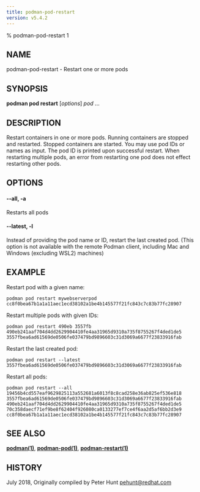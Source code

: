 ```yaml
---
title: podman-pod-restart
version: v5.4.2
---
```


% podman-pod-restart 1

## NAME
podman\-pod\-restart - Restart one or more pods

## SYNOPSIS
**podman pod restart** [*options*] *pod* ...

## DESCRIPTION
Restart containers in one or more pods. Running containers are stopped and restarted.
Stopped containers are started. You may use pod IDs or names as input.
The pod ID is printed upon successful restart.
When restarting multiple pods, an error from restarting one pod does not effect restarting other pods.

## OPTIONS

#### **--all**, **-a**

Restarts all pods

#### **--latest**, **-l**

Instead of providing the pod name or ID, restart the last created pod. (This option is not available with the remote Podman client, including Mac and Windows (excluding WSL2) machines)

## EXAMPLE

Restart pod with a given name:
```
podman pod restart mywebserverpod
cc8f0bea67b1a1a11aec1ecd38102a1be4b145577f21fc843c7c83b77fc28907
```

Restart multiple pods with given IDs:
```
podman pod restart 490eb 3557fb
490eb241aaf704d4dd2629904410fe4aa31965d9310a735f8755267f4ded1de5
3557fbea6ad61569de0506fe037479bd9896603c31d3069a6677f23833916fab
```

Restart the last created pod:
```
podman pod restart --latest
3557fbea6ad61569de0506fe037479bd9896603c31d3069a6677f23833916fab
```

Restart all pods:
```
podman pod restart --all
19456b4cd557eaf9629825113a552681a6013f8c8cad258e36ab825ef536e818
3557fbea6ad61569de0506fe037479bd9896603c31d3069a6677f23833916fab
490eb241aaf704d4dd2629904410fe4aa31965d9310a735f8755267f4ded1de5
70c358daecf71ef9be8f62404f926080ca0133277ef7ce4f6aa2d5af6bb2d3e9
cc8f0bea67b1a1a11aec1ecd38102a1be4b145577f21fc843c7c83b77fc28907
```
## SEE ALSO
**[podman(1)](podman.1.md)**, **[podman-pod(1)](podman-pod.1.md)**, **[podman-restart(1)](podman-restart.1.md)**

## HISTORY
July 2018, Originally compiled by Peter Hunt <pehunt@redhat.com>
